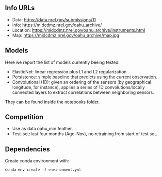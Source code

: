 ## Info URLs

* Data:     https://data.nrel.gov/submissions/11
* Info:     https://midcdmz.nrel.gov/oahu_archive/
* Location: https://midcdmz.nrel.gov/oahu_archive/instruments.html
* Map:      https://midcdmz.nrel.gov/oahu_archive/map.jpg


## Models

Here we report the list of models currently beeing tested

* ElasticNet: linear regression plus L1 and L2 regularization.
* Persistence: simple baseline that predicts using the current observation.
* Convolutional (1D): given an ordering of the sensors (by geographical longitude, for instance), applies a
    series of 1D convolutions/locally connected layers to extract correlations between neighboring sensors.
    
They can be found inside the notebooks folder.


## Competition

* Use as data oahu_min.feather.
* Test-set: last four months (Ago-Nov), no retraining from start of test set.

## Dependencies

Create conda environment with:

    conda env create -f environment.yml

